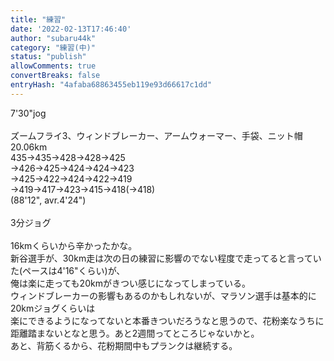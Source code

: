 ```yaml
---
title: "練習"
date: '2022-02-13T17:46:40'
author: "subaru44k"
category: "練習(中)"
status: "publish"
allowComments: true
convertBreaks: false
entryHash: "4afaba68863455eb119e93d66617c1dd"
---
```

7'30"jog<br>
<br>
ズームフライ3、ウィンドブレーカー、アームウォーマー、手袋、ニット帽<br>
20.06km<br>
435→435→428→428→425<br>
→426→425→424→424→423<br>
→425→422→424→422→419<br>
→419→417→423→415→418(→418)<br>
(88'12", avr.4'24")<br>
<br>
3分ジョグ<br>
<br>
16kmくらいから辛かったかな。<br>
新谷選手が、30km走は次の日の練習に影響のでない程度で走ってると言っていた(ペースは4'16"くらい)が、<br>
俺は楽に走っても20kmがきつい感じになってしまっている。<br>
ウィンドブレーカーの影響もあるのかもしれないが、マラソン選手は基本的に20kmジョグくらいは<br>
楽にできるようになってないと本番きついだろうなと思うので、花粉楽なうちに距離踏まないとなと思う。あと2週間ってところじゃないかと。<br>
あと、背筋くるから、花粉期間中もプランクは継続する。
